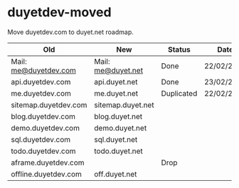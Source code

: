 # duyetdev-moved
Move duyetdev.com to duyet.net roadmap.


| Old                   | New                | Status     | Date       |
|-----------------------|--------------------|------------|------------|
| Mail: me@duyetdev.com | Mail: me@duyet.net | Done       | 22/02/2017 |
| api.duyetdev.com      | api.duyet.net      | Done       | 23/02/2017 |
| me.duyetdev.com       | me.duyet.net       | Duplicated | 22/02/2017 |
| sitemap.duyetdev.com  | sitemap.duyet.net  |            |            |
| blog.duyetdev.com     | blog.duyet.net     |            |            |
| demo.duyetdev.com     | demo.duyet.net     |            |            |
| sql.duyetdev.com      | sql.duyet.net      |            |            |
| todo.duyetdev.com     | todo.duyet.net     |            |            |
| aframe.duyetdev.com   |                    | Drop       |            |
| offline.duyetdev.com  | off.duyet.net      |            |            |
